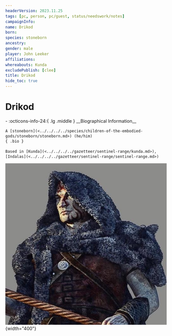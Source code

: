 ```yaml
---
headerVersion: 2023.11.25
tags: [pc, person, pc/guest, status/needswork/notes]
campaignInfo:
name: Drikod
born:
species: stoneborn
ancestry:
gender: male
player: John Leeker
affiliations:
whereabouts: Kunda
excludePublish: [clee]
title: Drikod
hide_toc: true
---
```

# Drikod
<div class="grid cards ext-narrow-margin ext-one-column" markdown>
- :octicons-info-24:{ .lg .middle } __Biographical Information__

    A [stoneborn](<../../../../species/children-of-the-embodied-gods/stoneborn/stoneborn.md>) (he/him)  
    { .bio }

    Based in [Kunda](<../../../../gazetteer/sentinel-range/kunda.md>), [Indalas](<../../../../gazetteer/sentinel-range/sentinel-range.md>)
</div>


![Drikod Portrait](../../../../assets/drikod-portrait.jpg){width="400"}
